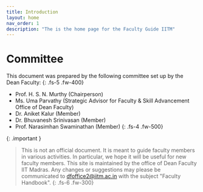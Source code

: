 ```yaml
---
title: Introduction
layout: home
nav_order: 1
description: "The is the home page for the Faculty Guide IITM"
---
```


# Committee

This document was prepared by the following committee set up by the Dean Faculty:
{: .fs-5 .fw-400}
* Prof. H. S. N. Murthy (Chairperson)
* Ms. Uma Parvathy (Strategic Advisor for Faculty & Skill Advancement Office of Dean Faculty)
* Dr. Aniket Kalur (Member)
* Dr. Bhuvanesh Srinivasan (Member)
* Prof. Narasimhan Swaminathan (Member)
{: .fs-4 .fw-500}

{: .important }
> This is not an official document. It is meant to guide faculty members in various activities. In particular, we hope it will 
be useful for new faculty members. This site is maintained by the office of Dean Faculty IIT Madras. 
>Any changes or suggestions may please be 
> communicated to [dfoffice2@iitm.ac.in](mailto:dfoffice2@iitm.ac.in) with the subject "Faculty Handbook".
{: .fs-6 .fw-300}